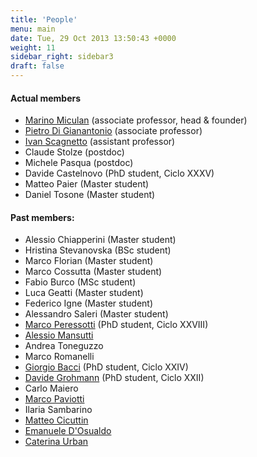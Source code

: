 ```yaml
---
title: 'People'
menu: main
date: Tue, 29 Oct 2013 13:50:43 +0000
weight: 11
sidebar_right: sidebar3
draft: false
---
```


#### Actual members

*   [Marino Miculan](http://www.dimi.uniud.it/~marino.miculan) (associate professor, head & founder)
*   [Pietro Di Gianantonio](http://www.dimi.uniud.it/~pietro.digianantonio) (associate professor)
*   [Ivan Scagnetto](http://www.dimi.uniud.it/~ivan.scagnetto) (assistant professor)
*   Claude Stolze (postdoc)
*   Michele Pasqua (postdoc)
*   Davide Castelnovo (PhD student, Ciclo XXXV)
*   Matteo Paier (Master student)
*   Daniel Tosone (Master student)

#### Past members:

*   Alessio Chiapperini (Master student)
*   Hristina Stevanovska (BSc student)
*   Marco Florian (Master student)
*   Marco Cossutta (Master student)
*   Fabio Burco (MSc student)
*   Luca Geatti (Master student)
*   Federico Igne (Master student)
*   Alessandro Saleri (Master student)
*   [Marco Peressotti](https://uniud.academia.edu/MarcoPeressotti) (PhD student, Ciclo XXVIII)
*   [Alessio Mansutti](http://www.lsv.fr/~mansutti)
*   Andrea Toneguzzo
*   Marco Romanelli
*   [Giorgio Bacci](http://people.cs.aau.dk/~grbacci/) (PhD student, Ciclo XXIV)
*   [Davide Grohmann](http://dk.linkedin.com/pub/davide-grohmann/38/b3a/535) (PhD student, Ciclo XXII)
*   Carlo Maiero
*   [Marco Paviotti](http://www.itu.dk/people/mpav/)
*   Ilaria Sambarino
*   [Matteo Cicuttin](http://www.matteocicuttin.it)
*   [Emanuele D'Osualdo](https://www.emanueledosualdo.com/)
*   [Caterina Urban](https://caterinaurban.github.io/)